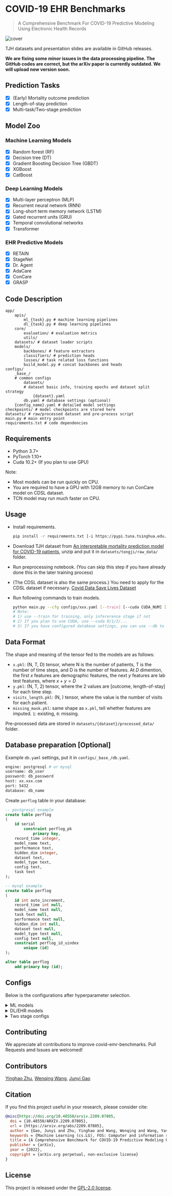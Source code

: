 # COVID-19 EHR Benchmarks

> A Comprehensive Benchmark For COVID-19 Predictive Modeling Using Electronic Health Records

![cover](assets/cover.png)

TJH datasets and presentation slides are available in GitHub releases.

**We are fixing some minor issues in the data processing pipeline. The GitHub codes are correct, but the arXiv paper is currently outdated. We will upload new version soon.**

## Prediction Tasks

- [x] (Early) Mortality outcome prediction
- [x] Length-of-stay prediction
- [x] Multi-task/Two-stage prediction

## Model Zoo

### Machine Learning Models

- [x] Random forest (RF)
- [x] Decision tree (DT)
- [x] Gradient Boosting Decision Tree (GBDT)
- [x] XGBoost
- [x] CatBoost

### Deep Learning Models

- [x] Multi-layer perceptron (MLP)
- [x] Recurrent neural network (RNN)
- [x] Long-short term memory network (LSTM)
- [x] Gated recurrent units (GRU)
- [x] Temporal convolutional networks
- [x] Transformer

### EHR Predictive Models

- [x] RETAIN
- [x] StageNet
- [x] Dr. Agent
- [x] AdaCare
- [x] ConCare
- [x] GRASP

## Code Description

```shell
app/
    apis/
        ml_{task}.py # machine learning pipelines
        dl_{task}.py # deep learning pipelines
    core/
        evaluation/ # evaluation metrics
        utils/
    datasets/ # dataset loader scripts
    models/
        backbones/ # feature extractors
        classifiers/ # prediction heads
        losses/ # task related loss functions
        build_model.py # concat backbones and heads
configs/
    _base_/
    # common configs
        datasets/
        # dataset basic info, training epochs and dataset split strategy
            {dataset}.yaml
        db.yaml # database settings (optional)
    {config_name}.yaml # detailed model settings
checkpoints/ # model checkpoints are stored here
datasets/ # raw/processed dataset and pre-process script
main.py # main entry point
requirements.txt # code dependencies
```

## Requirements

- Python 3.7+
- PyTorch 1.10+
- Cuda 10.2+ (If you plan to use GPU)

Note:

- Most models can be run quickly on CPU.
- You are required to have a GPU with 12GB memory to run ConCare model on CDSL dataset.
- TCN model may run much faster on CPU.

## Usage

- Install requirements.

    ```bash
    pip install -r requirements.txt [-i https://pypi.tuna.tsinghua.edu.cn/simple] # [xxx] is optional
    ```

- Download TJH dataset from [An interpretable mortality prediction model for COVID-19 patients](https://www.nature.com/articles/s42256-020-0180-7), unzip and put it in `datasets/tongji/raw_data/` folder.
- Run preprocessing notebook. (You can skip this step if you have already done this in the later training process)
- (The CDSL dataset is also the same process.) You need to apply for the CDSL dataset if necessary. [Covid Data Save Lives Dataset](https://www.hmhospitales.com/coronavirus/covid-data-save-lives/english-version)
- Run following commands to train models.

    ```bash
    python main.py --cfg configs/xxx.yaml [--train] [--cuda CUDA_NUM] [--db]
    # Note:
    # 1) use --train for training, only infererence stage if not
    # 2) If you plan to use CUDA, use --cuda 0/1/2/...
    # 3) If you have configured database settings, you can use --db to upload performance after training to the database.
    ```

## Data Format

The shape and meaning of the tensor fed to the models are as follows:

- `x.pkl`: (N, T, D) tensor, where N is the number of patients, T is the number of time steps, and D is the number of features. At $D$ dimention, the first $x$ features are demographic features, the next $y$ features are lab test features, where $x + y = D$
- `y.pkl`: (N, T, 2) tensor, where the 2 values are [outcome, length-of-stay] for each time step.
- `visits_length.pkl`: (N, ) tensor, where the value is the number of visits for each patient.
- `missing_mask.pkl`: same shape as `x.pkl`, tell whether features are imputed. `1`: existing, `0`: missing.

Pre-processed data are stored in `datasets/{dataset}/processed_data/` folder.

## Database preparation [Optional]

Example `db.yaml` settings, put it in `configs/_base_/db.yaml`.

```bash
engine: postgresql # or mysql
username: db_user
password: db_password
host: xx.xxx.com
port: 5432
database: db_name
```

Create `perflog` table in your database:

```sql
-- postgresql example
create table perflog
(
	id serial
		constraint perflog_pk
			primary key,
	record_time integer,
	model_name text,
	performance text,
	hidden_dim integer,
	dataset text,
	model_type text,
	config text,
	task text
);

-- mysql example
create table perflog
(
	id int auto_increment,
	record_time int null,
	model_name text null,
	task text null,
	performance text null,
	hidden_dim int null,
	dataset text null,
	model_type text null,
	config text null,
	constraint perflog_id_uindex
		unique (id)
);

alter table perflog
	add primary key (id);
```

## Configs

Below is the configurations after hyperparameter selection.

<details>

<summary>ML models</summary>

```bash
hm_los_catboost_kf10_md6_iter150_lr0.1_test
hm_los_decision_tree_kf10_md10_test
hm_los_gbdt_kf10_lr0.1_ss0.8_ne100_test
hm_los_random_forest_kf10_md10_mss2_ne100_test
hm_los_xgboost_kf10_lr0.01_md5_cw3_test
hm_outcome_catboost_kf10_md3_iter150_lr0.1_test
hm_outcome_decision_tree_kf10_md10_test
hm_outcome_gbdt_kf10_lr0.1_ss0.6_ne100_test
hm_outcome_random_forest_kf10_md20_mss10_ne100_test
hm_outcome_xgboost_kf10_lr0.1_md7_cw3_test
tj_los_catboost_kf10_md3_iter150_lr0.1_test
tj_los_decision_tree_kf10_md10_test
tj_los_gbdt_kf10_lr0.1_ss0.8_ne100_test
tj_los_random_forest_kf10_md20_mss5_ne100_test
tj_los_xgboost_kf10_lr0.01_md5_cw1_test
tj_outcome_catboost_kf10_md3_iter150_lr0.1_test
tj_outcome_decision_tree_kf10_md10_test
tj_outcome_gbdt_kf10_lr0.1_ss0.6_ne100_test
tj_outcome_random_forest_kf10_md20_mss2_ne10_test
tj_outcome_xgboost_kf10_lr0.1_md5_cw5_test
```

</details>

<details>
<summary>DL/EHR models</summary>

```bash
tj_outcome_grasp_ep100_kf10_bs64_hid64
tj_los_grasp_ep100_kf10_bs64_hid128
tj_outcome_concare_ep100_kf10_bs64_hid128
tj_los_concare_ep100_kf10_bs64_hid128
tj_outcome_agent_ep100_kf10_bs64_hid128
tj_los_agent_ep100_kf10_bs64_hid64
tj_outcome_adacare_ep100_kf10_bs64_hid64
tj_los_adacare_ep100_kf10_bs64_hid64
tj_outcome_transformer_ep100_kf10_bs64_hid128
tj_los_transformer_ep100_kf10_bs64_hid64
tj_outcome_tcn_ep100_kf10_bs64_hid128
tj_los_tcn_ep100_kf10_bs64_hid128
tj_outcome_stagenet_ep100_kf10_bs64_hid64
tj_los_stagenet_ep100_kf10_bs64_hid64
tj_outcome_rnn_ep100_kf10_bs64_hid64
tj_los_rnn_ep100_kf10_bs64_hid128
tj_outcome_retain_ep100_kf10_bs64_hid128
tj_los_retain_ep100_kf10_bs64_hid128
tj_outcome_mlp_ep100_kf10_bs64_hid64
tj_los_mlp_ep100_kf10_bs64_hid128
tj_outcome_lstm_ep100_kf10_bs64_hid64
tj_los_lstm_ep100_kf10_bs64_hid128
tj_outcome_gru_ep100_kf10_bs64_hid64
tj_los_gru_ep100_kf10_bs64_hid128
tj_multitask_rnn_ep100_kf10_bs64_hid64
tj_multitask_lstm_ep100_kf10_bs64_hid128
tj_multitask_gru_ep100_kf10_bs64_hid128
tj_multitask_transformer_ep100_kf10_bs64_hid128
tj_multitask_tcn_ep100_kf10_bs64_hid64
tj_multitask_mlp_ep100_kf10_bs64_hid128
tj_multitask_adacare_ep100_kf10_bs64_hid128
tj_multitask_agent_ep100_kf10_bs64_hid64
tj_multitask_concare_ep100_kf10_bs64_hid128
tj_multitask_stagenet_ep100_kf10_bs64_hid64
tj_multitask_grasp_ep100_kf10_bs64_hid128
tj_multitask_retain_ep100_kf10_bs64_hid64
hm_outcome_mlp_ep100_kf10_bs64_hid64
hm_los_mlp_ep100_kf10_bs64_hid128
hm_outcome_lstm_ep100_kf10_bs64_hid64
hm_los_lstm_ep100_kf10_bs64_hid128
hm_outcome_gru_ep100_kf10_bs64_hid64
hm_los_gru_ep100_kf10_bs64_hid128
hm_outcome_grasp_ep100_kf10_bs64_hid64
hm_los_grasp_ep100_kf10_bs64_hid64
hm_outcome_concare_ep100_kf10_bs64_hid128
hm_los_concare_ep100_kf10_bs64_hid64
hm_outcome_agent_ep100_kf10_bs64_hid128
hm_los_agent_ep100_kf10_bs64_hid64
hm_outcome_adacare_ep100_kf10_bs64_hid64
hm_los_adacare_ep100_kf10_bs64_hid128
hm_outcome_transformer_ep100_kf10_bs64_hid128
hm_los_transformer_ep100_kf10_bs64_hid128
hm_outcome_tcn_ep100_kf10_bs64_hid64
hm_los_tcn_ep100_kf10_bs64_hid128
hm_outcome_stagenet_ep100_kf10_bs64_hid64
hm_los_stagenet_ep100_kf10_bs64_hid64
hm_outcome_rnn_ep100_kf10_bs64_hid64
hm_los_rnn_ep100_kf10_bs64_hid128
hm_outcome_retain_ep100_kf10_bs64_hid128
hm_los_retain_ep100_kf10_bs64_hid128
hm_multitask_rnn_ep100_kf10_bs512_hid128
hm_multitask_lstm_ep100_kf10_bs512_hid64
hm_multitask_gru_ep100_kf10_bs512_hid128
hm_multitask_transformer_ep100_kf10_bs512_hid64
hm_multitask_tcn_ep100_kf10_bs512_hid64
hm_multitask_mlp_ep100_kf10_bs512_hid128
hm_multitask_adacare_ep100_kf10_bs512_hid128
hm_multitask_agent_ep100_kf10_bs512_hid128
hm_multitask_concare_ep100_kf10_bs64_hid128
hm_multitask_stagenet_ep100_kf10_bs512_hid128
hm_multitask_grasp_ep100_kf10_bs512_hid64
hm_multitask_retain_ep100_kf10_bs512_hid128
```
</details>

<details>
<summary>Two stage configs</summary>

```bash
tj_twostage_adacare_kf10.yaml
tj_twostage_agent_kf10.yaml
tj_twostage_concare_kf10.yaml
tj_twostage_gru_kf10.yaml
tj_twostage_lstm_kf10.yaml
tj_twostage_mlp_kf10.yaml
tj_twostage_retain_kf10.yaml
tj_twostage_rnn_kf10.yaml
tj_twostage_stagenet_kf10.yaml
tj_twostage_tcn_kf10.yaml
tj_twostage_transformer_kf10.yaml
tj_twostage_grasp_kf10.yaml
hm_twostage_adacare_kf10.yaml
hm_twostage_agent_kf10.yaml
hm_twostage_concare_kf10.yaml
hm_twostage_gru_kf10.yaml
hm_twostage_lstm_kf10.yaml
hm_twostage_mlp_kf10.yaml
hm_twostage_retain_kf10.yaml
hm_twostage_rnn_kf10.yaml
hm_twostage_stagenet_kf10.yaml
hm_twostage_tcn_kf10.yaml
hm_twostage_transformer_kf10.yaml
hm_twostage_grasp_kf10.yaml
```
</details>

## Contributing

We appreciate all contributions to improve covid-emr-benchmarks. Pull Requests amd Issues are welcomed!

## Contributors

[Yinghao Zhu](https://github.com/yhzhu99), [Wenqing Wang](https://github.com/ericaaaaaaaa), [Junyi Gao](https://github.com/v1xerunt)

## Citation

If you find this project useful in your research, please consider cite:

```BibTeX
@misc{https://doi.org/10.48550/arxiv.2209.07805,
  doi = {10.48550/ARXIV.2209.07805},
  url = {https://arxiv.org/abs/2209.07805},
  author = {Gao, Junyi and Zhu, Yinghao and Wang, Wenqing and Wang, Yasha and Tang, Wen and Ma, Liantao},
  keywords = {Machine Learning (cs.LG), FOS: Computer and information sciences, FOS: Computer and information sciences},
  title = {A Comprehensive Benchmark for COVID-19 Predictive Modeling Using Electronic Health Records in Intensive Care: Choosing the Best Model for COVID-19 Prognosis},
  publisher = {arXiv},
  year = {2022},
  copyright = {arXiv.org perpetual, non-exclusive license}
}
```

## License

This project is released under the [GPL-2.0 license](LICENSE).
